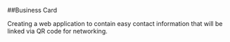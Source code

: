 ##Business Card

Creating a web application to contain easy contact information that will be linked via QR code for networking. 
